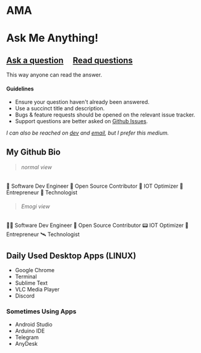 # AMA
# Ask Me Anything!

## [Ask a question](https://github.com/Katheesh/ama/issues/new) &nbsp;&nbsp;&nbsp; [Read questions](https://github.com/Katheesh/ama/issues?q=is%3Aissue+is%3Aclosed)

This way anyone can read the answer.

#### Guidelines

- Ensure your question haven't already been answered.
- Use a succinct title and description.
- Bugs & feature requests should be opened on the relevant issue tracker.
- Support questions are better asked on [Github Issues](https://github.com/Katheesh/ama/issues/new).


*I can also be reached on [dev](https://dev.to/katheesh) and [email](mailto:ikatheesh@gmail.com), but I prefer this medium.*


## My Github Bio
> ###### normal view
💢 Software Dev Engineer 
💢 Open Source Contributor
💢 IOT Optimizer
💢 Entrepreneur
💢 Technologist

> ###### Emogi view
👨‍💻 Software Dev Engineer 
📡 Open Source Contributor
📟 IOT Optimizer
🚀 Entrepreneur
🛰 Technologist

## Daily Used Desktop Apps (LINUX)
- Google Chrome
- Terminal
- Sublime Text
- VLC Media Player
- Discord

### Sometimes Using Apps
- Android Studio
- Arduino IDE
- Telegram
- AnyDesk


